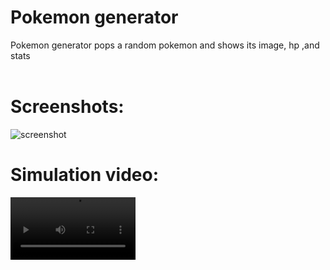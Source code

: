 # Pokemon generator
Pokemon generator pops a random pokemon and shows its image, hp ,and stats
<br/><br/>

# Screenshots: 

<img alt="screenshot" src="https://user-images.githubusercontent.com/77521822/171122759-ca60e6d8-f651-45c6-ab5d-2a2ba0a9ee20.PNG">

# Simulation video:

<video src="https://user-images.githubusercontent.com/77521822/171120958-bdb6975f-f679-4892-8fe3-93766d0854ca.mp4" width="200"></video>